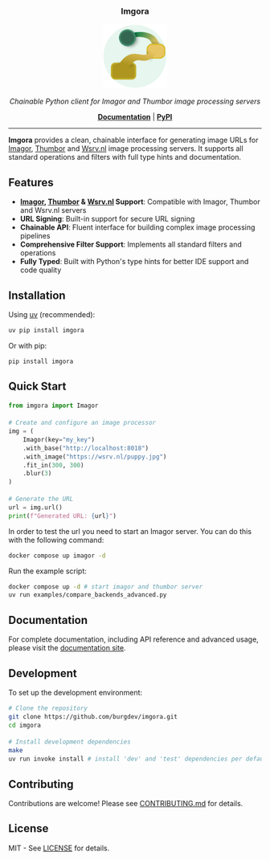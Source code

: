 <h3 align="center"><b>Imgora</b></h3>
<p align="center">
  <a href="https://burgdev.github.io/imgora"><img src="assets/logo/logo.svg" alt="Imgora" width="128" /></a>
</p>
<p align="center">
    <em>Chainable Python client for Imagor and Thumbor image processing servers</em>
</p>
<p align="center">
    <b><a href="https://burgdev.github.io/imgora/docu/">Documentation</a></b>
    | <b><a href="https://pypi.org/project/imgora/">PyPI</a></b>
</p>

---

**Imgora** provides a clean, chainable interface for generating image URLs for [Imagor](https://github.com/cshum/imagor), [Thumbor](https://github.com/thumbor/thumbor) and [Wsrv.nl](https://wsrv.nl) image processing servers. It supports all standard operations and filters with full type hints and documentation.

## Features

- **[Imagor](https://github.com/cshum/imagor), [Thumbor](https://github.com/thumbor/thumbor) & [Wsrv.nl](https://wsrv.nl) Support**: Compatible with Imagor, Thumbor and Wsrv.nl servers
- **URL Signing**: Built-in support for secure URL signing
- **Chainable API**: Fluent interface for building complex image processing pipelines
- **Comprehensive Filter Support**: Implements all standard filters and operations
- **Fully Typed**: Built with Python's type hints for better IDE support and code quality

## Installation

Using [uv](https://github.com/astral-sh/uv) (recommended):
```bash
uv pip install imgora
```

Or with pip:
```bash
pip install imgora
```

## Quick Start

```python
from imgora import Imagor

# Create and configure an image processor
img = (
    Imagor(key="my_key")
    .with_base("http://localhost:8018")
    .with_image("https://wsrv.nl/puppy.jpg")
    .fit_in(300, 300)
    .blur(3)
)

# Generate the URL
url = img.url()
print(f"Generated URL: {url}")
```

In order to test the url you need to start an Imagor server.
You can do this with the following command:

```bash
docker compose up imagor -d
```

Run the example script:

```bash
docker compose up -d # start imagor and thumbor server
uv run examples/compare_backends_advanced.py
```


## Documentation

For complete documentation, including API reference and advanced usage, please visit the [documentation site](https://burgdev.github.io/imgora/docu/).

## Development

To set up the development environment:

```bash
# Clone the repository
git clone https://github.com/burgdev/imgora.git
cd imgora

# Install development dependencies
make
uv run invoke install # install 'dev' and 'test' dependencies per default, use --all to install all dependencies
```

## Contributing

Contributions are welcome! Please see [CONTRIBUTING.md](CONTRIBUTING.md) for details.

## License

MIT - See [LICENSE](LICENSE) for details.
